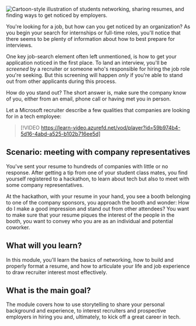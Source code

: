 ![Cartoon-style illustration of students networking, sharing resumes, and finding ways to get noticed by employers.](../media/get-noticed.png)

You're looking for a job, but how can you get noticed by an organization? As you begin your search for internships or full-time roles, you'll notice that there seems to be plenty of information about how to best prepare for interviews.

One key job-search element often left unmentioned, is how to get your application noticed in the first place. To land an interview, you'll be *screened* by a recruiter or someone who's responsible for hiring the job role you're seeking. But this screening will happen _only_ if you're able to stand out from other applicants during this process.

How do you stand out? The short answer is, make sure the company know of you, either from an email, phone call or having met you in person.

Let a Microsoft recruiter describe a few qualities that companies are looking for in a tech employee:

> [!VIDEO https://learn-video.azurefd.net/vod/player?id=59b974b4-5d16-4abd-a525-b102b716ee5d]

## Scenario: meeting with company representatives

You've sent your resume to hundreds of companies with little or no response. After getting a tip from one of your student class mates, you find yourself registered to a hackathon, to learn about tech but also to meet with some company representatives.

At the hackathon, with your resume in your hand, you see a booth belonging to one of the company sponsors, you approach the booth and wonder: How do I make a good impression and stand out from other attendees? You want to make sure that your resume piques the interest of the people in the booth, you want to convey who you are as an individual and potential coworker.

## What will you learn?

In this module, you'll learn the basics of networking, how to build and properly format a resume, and how to articulate your life and job experience to draw recruiter interest most effectively.

## What is the main goal?

The module covers how to use storytelling to share your personal background and experience, to interest recruiters and prospective employers in hiring you and, ultimately, to kick off a great career in tech.
